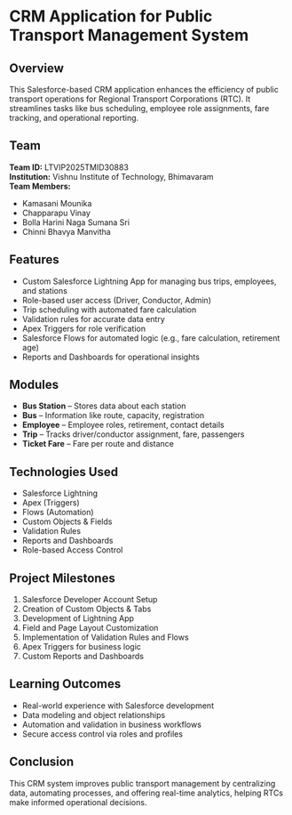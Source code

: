 # CRM Application for Public Transport Management System

## Overview
This Salesforce-based CRM application enhances the efficiency of public transport operations for Regional Transport Corporations (RTC). It streamlines tasks like bus scheduling, employee role assignments, fare tracking, and operational reporting.

## Team
**Team ID:** LTVIP2025TMID30883  
**Institution:** Vishnu Institute of Technology, Bhimavaram  
**Team Members:**  
- Kamasani Mounika  
- Chapparapu Vinay  
- Bolla Harini Naga Sumana Sri  
- Chinni Bhavya Manvitha  

## Features
- Custom Salesforce Lightning App for managing bus trips, employees, and stations
- Role-based user access (Driver, Conductor, Admin)
- Trip scheduling with automated fare calculation
- Validation rules for accurate data entry
- Apex Triggers for role verification
- Salesforce Flows for automated logic (e.g., fare calculation, retirement age)
- Reports and Dashboards for operational insights

## Modules
- **Bus Station** – Stores data about each station
- **Bus** – Information like route, capacity, registration
- **Employee** – Employee roles, retirement, contact details
- **Trip** – Tracks driver/conductor assignment, fare, passengers
- **Ticket Fare** – Fare per route and distance

## Technologies Used
- Salesforce Lightning
- Apex (Triggers)
- Flows (Automation)
- Custom Objects & Fields
- Validation Rules
- Reports and Dashboards
- Role-based Access Control

## Project Milestones
1. Salesforce Developer Account Setup
2. Creation of Custom Objects & Tabs
3. Development of Lightning App
4. Field and Page Layout Customization
5. Implementation of Validation Rules and Flows
6. Apex Triggers for business logic
7. Custom Reports and Dashboards

## Learning Outcomes
- Real-world experience with Salesforce development
- Data modeling and object relationships
- Automation and validation in business workflows
- Secure access control via roles and profiles

## Conclusion
This CRM system improves public transport management by centralizing data, automating processes, and offering real-time analytics, helping RTCs make informed operational decisions.

